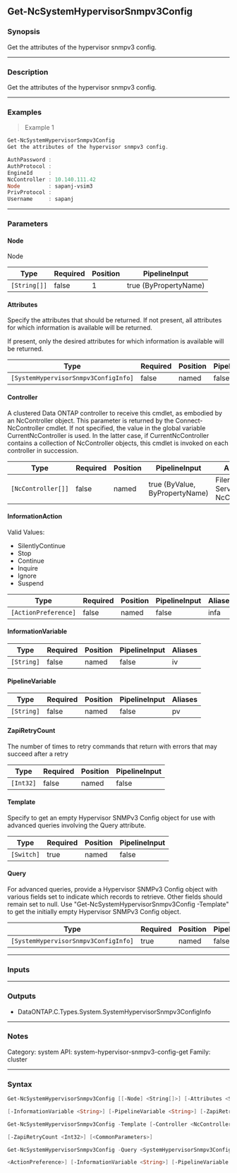 Get-NcSystemHypervisorSnmpv3Config
----------------------------------

### Synopsis
Get the attributes of the hypervisor snmpv3 config.

---

### Description

Get the attributes of the hypervisor snmpv3 config.

---

### Examples
> Example 1

```PowerShell
Get-NcSystemHypervisorSnmpv3Config
Get the attributes of the hypervisor snmpv3 config.

AuthPassword :
AuthProtocol :
EngineId     :
NcController : 10.140.111.42
Node         : sapanj-vsim3
PrivProtocol :
Username     : sapanj

```

---

### Parameters
#### **Node**
Node

|Type        |Required|Position|PipelineInput        |
|------------|--------|--------|---------------------|
|`[String[]]`|false   |1       |true (ByPropertyName)|

#### **Attributes**
Specify the attributes that should be returned.
If not present, all attributes for which information is available will be returned.
 
If present, only the desired attributes for which information is available will be returned.

|Type                                |Required|Position|PipelineInput|
|------------------------------------|--------|--------|-------------|
|`[SystemHypervisorSnmpv3ConfigInfo]`|false   |named   |false        |

#### **Controller**
A clustered Data ONTAP controller to receive this cmdlet, as embodied by an NcController object. This parameter is returned by the Connect-NcController cmdlet.  If not specified, the value in the global variable CurrentNcController is used. In the latter case, if CurrentNcController contains a collection of NcController objects, this cmdlet is invoked on each controller in succession.

|Type              |Required|Position|PipelineInput                 |Aliases                          |
|------------------|--------|--------|------------------------------|---------------------------------|
|`[NcController[]]`|false   |named   |true (ByValue, ByPropertyName)|Filer<br/>Server<br/>NcController|

#### **InformationAction**

Valid Values:

* SilentlyContinue
* Stop
* Continue
* Inquire
* Ignore
* Suspend

|Type                |Required|Position|PipelineInput|Aliases|
|--------------------|--------|--------|-------------|-------|
|`[ActionPreference]`|false   |named   |false        |infa   |

#### **InformationVariable**

|Type      |Required|Position|PipelineInput|Aliases|
|----------|--------|--------|-------------|-------|
|`[String]`|false   |named   |false        |iv     |

#### **PipelineVariable**

|Type      |Required|Position|PipelineInput|Aliases|
|----------|--------|--------|-------------|-------|
|`[String]`|false   |named   |false        |pv     |

#### **ZapiRetryCount**
The number of times to retry commands that return with errors that may succeed after a retry

|Type     |Required|Position|PipelineInput|
|---------|--------|--------|-------------|
|`[Int32]`|false   |named   |false        |

#### **Template**
Specify to get an empty Hypervisor SNMPv3 Config  object for use with advanced queries involving the Query attribute.

|Type      |Required|Position|PipelineInput|
|----------|--------|--------|-------------|
|`[Switch]`|true    |named   |false        |

#### **Query**
For advanced queries, provide a Hypervisor SNMPv3 Config object with various fields set to indicate which records to retrieve.  Other fields should remain set to null.  Use "Get-NcSystemHypervisorSnmpv3Config -Template" to get the initially empty Hypervisor SNMPv3 Config object.

|Type                                |Required|Position|PipelineInput|
|------------------------------------|--------|--------|-------------|
|`[SystemHypervisorSnmpv3ConfigInfo]`|true    |named   |false        |

---

### Inputs

---

### Outputs
* DataONTAP.C.Types.System.SystemHypervisorSnmpv3ConfigInfo

---

### Notes
Category: system
API:  system-hypervisor-snmpv3-config-get
Family: cluster

---

### Syntax
```PowerShell
Get-NcSystemHypervisorSnmpv3Config [[-Node] <String[]>] [-Attributes <SystemHypervisorSnmpv3ConfigInfo>] [-Controller <NcController[]>] [-InformationAction <ActionPreference>] 
```
```PowerShell
[-InformationVariable <String>] [-PipelineVariable <String>] [-ZapiRetryCount <Int32>] [<CommonParameters>]
```
```PowerShell
Get-NcSystemHypervisorSnmpv3Config -Template [-Controller <NcController[]>] [-InformationAction <ActionPreference>] [-InformationVariable <String>] [-PipelineVariable <String>] 
```
```PowerShell
[-ZapiRetryCount <Int32>] [<CommonParameters>]
```
```PowerShell
Get-NcSystemHypervisorSnmpv3Config -Query <SystemHypervisorSnmpv3ConfigInfo> [-Attributes <SystemHypervisorSnmpv3ConfigInfo>] [-Controller <NcController[]>] [-InformationAction 
```
```PowerShell
<ActionPreference>] [-InformationVariable <String>] [-PipelineVariable <String>] [-ZapiRetryCount <Int32>] [<CommonParameters>]
```
